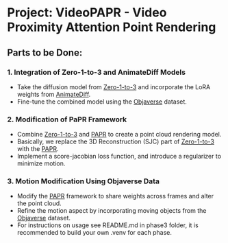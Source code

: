 # Project: VideoPAPR - Video Proximity Attention Point Rendering

## Parts to be Done:

### 1. Integration of Zero-1-to-3 and AnimateDiff Models

- Take the diffusion model from [Zero-1-to-3](https://github.com/cvlab-columbia/zero123) and incorporate the LoRA weights from [AnimateDiff](https://github.com/guoyww/AnimateDiff).
- Fine-tune the combined model using the [Objaverse](https://objaverse.allenai.org/) dataset.

### 2. Modification of PaPR Framework

- Combine [Zero-1-to-3](https://github.com/cvlab-columbia/zero123) and [PAPR](https://github.com/zvict/papr) to create a point cloud rendering model.
- Basically, we replace the 3D Reconstruction (SJC) part of [Zero-1-to-3](https://github.com/cvlab-columbia/zero123) with the [PAPR](https://github.com/zvict/papr).
- Implement a score-jacobian loss function, and introduce a regularizer to minimize motion.

### 3. Motion Modification Using Objaverse Data

- Modify the [PAPR](https://github.com/zvict/papr) framework to share weights across frames and alter the point cloud.
- Refine the motion aspect by incorporating moving objects from the [Objaverse](https://objaverse.allenai.org/) dataset.
- For instructions on usage see README.md in phase3 folder, it is recommended to build your own .venv for each phase.